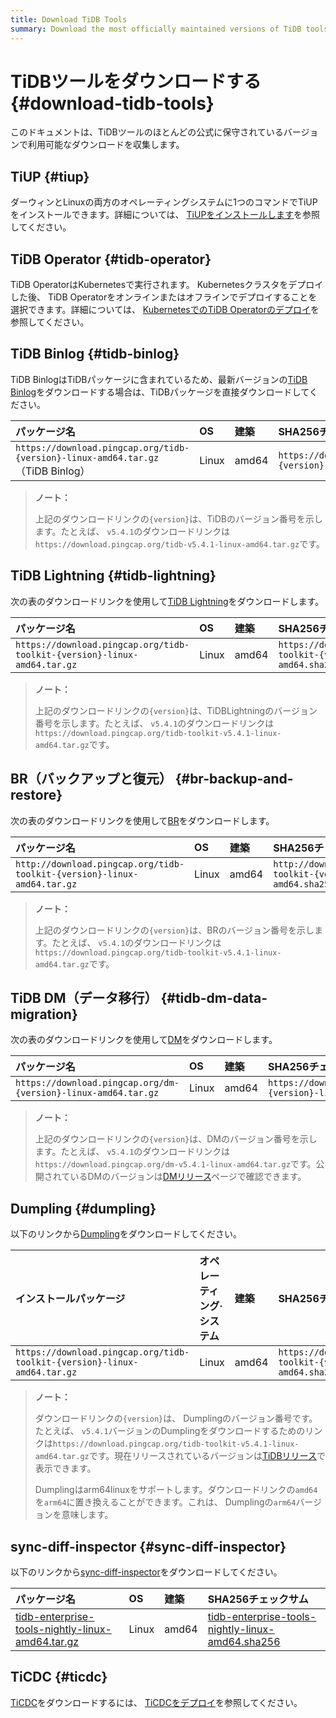 ```yaml
---
title: Download TiDB Tools
summary: Download the most officially maintained versions of TiDB tools.
---
```


# TiDBツールをダウンロードする {#download-tidb-tools}

このドキュメントは、TiDBツールのほとんどの公式に保守されているバージョンで利用可能なダウンロードを収集します。

## TiUP {#tiup}

ダーウィンとLinuxの両方のオペレーティングシステムに1つのコマンドでTiUPをインストールできます。詳細については、 [TiUPをインストールします](/tiup/tiup-overview.md#install-tiup)を参照してください。

## TiDB Operator {#tidb-operator}

TiDB OperatorはKubernetesで実行されます。 Kubernetesクラスタをデプロイした後、 TiDB Operatorをオンラインまたはオフラインでデプロイすることを選択できます。詳細については、 [KubernetesでのTiDB Operatorのデプロイ](https://docs.pingcap.com/tidb-in-kubernetes/stable/deploy-tidb-operator/)を参照してください。

## TiDB Binlog {#tidb-binlog}

TiDB BinlogはTiDBパッケージに含まれているため、最新バージョンの[TiDB Binlog](/tidb-binlog/tidb-binlog-overview.md)をダウンロードする場合は、TiDBパッケージを直接ダウンロードしてください。

| パッケージ名                                                                         | OS    | 建築    | SHA256チェックサム                                                     |
| :----------------------------------------------------------------------------- | :---- | :---- | :--------------------------------------------------------------- |
| `https://download.pingcap.org/tidb-{version}-linux-amd64.tar.gz` （TiDB Binlog） | Linux | amd64 | `https://download.pingcap.org/tidb-{version}-linux-amd64.sha256` |

> **ノート：**
>
> 上記のダウンロードリンクの`{version}`は、TiDBのバージョン番号を示します。たとえば、 `v5.4.1`のダウンロードリンクは`https://download.pingcap.org/tidb-v5.4.1-linux-amd64.tar.gz`です。

## TiDB Lightning {#tidb-lightning}

次の表のダウンロードリンクを使用して[TiDB Lightning](/tidb-lightning/tidb-lightning-overview.md)をダウンロードします。

| パッケージ名                                                                   | OS    | 建築    | SHA256チェックサム                                                             |
| :----------------------------------------------------------------------- | :---- | :---- | :----------------------------------------------------------------------- |
| `https://download.pingcap.org/tidb-toolkit-{version}-linux-amd64.tar.gz` | Linux | amd64 | `https://download.pingcap.org/tidb-toolkit-{version}-linux-amd64.sha256` |

> **ノート：**
>
> 上記のダウンロードリンクの`{version}`は、TiDBLightningのバージョン番号を示します。たとえば、 `v5.4.1`のダウンロードリンクは`https://download.pingcap.org/tidb-toolkit-v5.4.1-linux-amd64.tar.gz`です。

## BR（バックアップと復元） {#br-backup-and-restore}

次の表のダウンロードリンクを使用して[BR](/br/backup-and-restore-tool.md)をダウンロードします。

| パッケージ名                                                                  | OS    | 建築    | SHA256チェックサム                                                            |
| :---------------------------------------------------------------------- | :---- | :---- | :---------------------------------------------------------------------- |
| `http://download.pingcap.org/tidb-toolkit-{version}-linux-amd64.tar.gz` | Linux | amd64 | `http://download.pingcap.org/tidb-toolkit-{version}-linux-amd64.sha256` |

> **ノート：**
>
> 上記のダウンロードリンクの`{version}`は、BRのバージョン番号を示します。たとえば、 `v5.4.1`のダウンロードリンクは`https://download.pingcap.org/tidb-toolkit-v5.4.1-linux-amd64.tar.gz`です。

## TiDB DM（データ移行） {#tidb-dm-data-migration}

次の表のダウンロードリンクを使用して[DM](/dm/dm-overview.md)をダウンロードします。

| パッケージ名                                                         | OS    | 建築    | SHA256チェックサム                                                   |
| :------------------------------------------------------------- | :---- | :---- | :------------------------------------------------------------- |
| `https://download.pingcap.org/dm-{version}-linux-amd64.tar.gz` | Linux | amd64 | `https://download.pingcap.org/dm-{version}-linux-amd64.sha256` |

> **ノート：**
>
> 上記のダウンロードリンクの`{version}`は、DMのバージョン番号を示します。たとえば、 `v5.4.1`のダウンロードリンクは`https://download.pingcap.org/dm-v5.4.1-linux-amd64.tar.gz`です。公開されているDMのバージョンは[DMリリース](https://github.com/pingcap/dm/releases)ページで確認できます。

## Dumpling {#dumpling}

以下のリンクから[Dumpling](/dumpling-overview.md)をダウンロードしてください。

| インストールパッケージ                                                              | オペレーティング·システム | 建築    | SHA256チェックサム                                                             |
| :----------------------------------------------------------------------- | :------------ | :---- | :----------------------------------------------------------------------- |
| `https://download.pingcap.org/tidb-toolkit-{version}-linux-amd64.tar.gz` | Linux         | amd64 | `https://download.pingcap.org/tidb-toolkit-{version}-linux-amd64.sha256` |

> **ノート：**
>
> ダウンロードリンクの`{version}`は、 Dumplingのバージョン番号です。たとえば、 `v5.4.1`バージョンのDumplingをダウンロードするためのリンクは`https://download.pingcap.org/tidb-toolkit-v5.4.1-linux-amd64.tar.gz`です。現在リリースされているバージョンは[TiDBリリース](https://github.com/pingcap/tidb/releases)で表示できます。
>
> Dumplingはarm64linuxをサポートします。ダウンロードリンクの`amd64`を`arm64`に置き換えることができます。これは、 Dumplingの`arm64`バージョンを意味します。

## sync-diff-inspector {#sync-diff-inspector}

以下のリンクから[sync-diff-inspector](/sync-diff-inspector/sync-diff-inspector-overview.md)をダウンロードしてください。

| パッケージ名                                                                                                                            | OS    | 建築    | SHA256チェックサム                                                                                                                      |
| :-------------------------------------------------------------------------------------------------------------------------------- | :---- | :---- | :-------------------------------------------------------------------------------------------------------------------------------- |
| [tidb-enterprise-tools-nightly-linux-amd64.tar.gz](https://download.pingcap.org/tidb-enterprise-tools-nightly-linux-amd64.tar.gz) | Linux | amd64 | [tidb-enterprise-tools-nightly-linux-amd64.sha256](https://download.pingcap.org/tidb-enterprise-tools-nightly-linux-amd64.sha256) |

## TiCDC {#ticdc}

[TiCDC](/ticdc/ticdc-overview.md)をダウンロードするには、 [TiCDCをデプロイ](/ticdc/deploy-ticdc.md)を参照してください。
